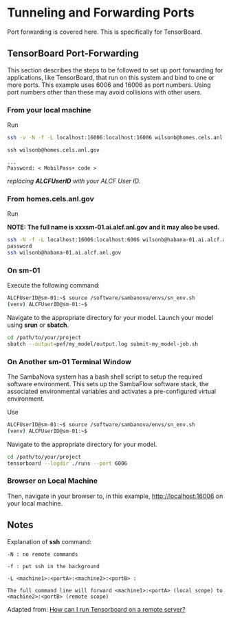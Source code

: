 # Tunneling and Forwarding Ports

Port forwarding is covered here.  This is specifically for TensorBoard.

## TensorBoard Port-Forwarding

This section describes the steps to be followed to set up port forwarding for applications,
like TensorBoard, that run on this system and bind to one or more ports.
This example uses 6006 and 16006 as port numbers. Using port numbers other than these may
avoid collisions with other users.

### From your local machine

Run

```bash
ssh -v -N -f -L localhost:16006:localhost:16006 wilsonb@homes.cels.anl.gov
```

```text
ssh wilsonb@homes.cels.anl.gov

...
Password: < MobilPass+ code >
```

*replacing* ***ALCFUserID*** *with your ALCF User ID.*

### From **homes.cels.anl.gov**

Run

**NOTE:  The full name is xxxsm-01.ai.alcf.anl.gov and it may also be used.**

```bash
ssh -N -f -L localhost:16006:localhost:6006 wilsonb@habana-01.ai.alcf.anl.gov
password
ssh wilsonb@habana-01.ai.alcf.anl.gov
```

### On **sm-01**

Execute the following command:

```bash
ALCFUserID@sm-01:~$ source /software/sambanova/envs/sn_env.sh
(venv) ALCFUserID@sm-01:~$
```

Navigate to the appropriate directory for your model.
Launch your model using **srun** or **sbatch**.

```bash
cd /path/to/your/project
sbatch --output=pef/my_model/output.log submit-my_model-job.sh
```

### On Another sm-01 Terminal Window

The SambaNova system has a bash shell script to setup the required software environment.
This sets up the SambaFlow software stack, the associated environmental variables and activates
a pre-configured virtual environment.

Use

```bash
ALCFUserID@sm-01:~$ source /software/sambanova/envs/sn_env.sh
(venv) ALCFUserID@sm-01:~$
```

Navigate to the appropriate directory for your model.

```bash
cd /path/to/your/project
tensorboard --logdir ./runs --port 6006
```

### Browser on Local Machine

Then, navigate in your browser to, in this example, [http://localhost:16006](http://localhost:16006) on your local machine.

## Notes

Explanation of **ssh** command:

```text
-N : no remote commands

-f : put ssh in the background

-L <machine1>:<portA>:<machine2>:<portB> :

The full command line will forward <machine1>:<portA> (local scope) to <machine2>:<portB> (remote scope)
```

Adapted from:  [How can I run Tensorboard on a remote server?](https://stackoverflow.com/questions/37987839/how-can-i-run-tensorboard-on-a-remote-server)
